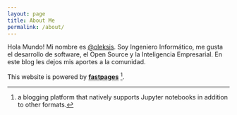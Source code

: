 ```yaml
---
layout: page
title: About Me
permalink: /about/
---
```


Hola Mundo! Mi nombre es [@oleksis](https://mobile.twitter.com/oleksis). Soy Ingeniero Informático, me gusta el desarrollo de software, el Open Source y la Inteligencia Empresarial. En este blog les dejos mis aportes a la comunidad.

This website is powered by **[fastpages](https://github.com/fastai/fastpages)** [^1].



[^1]:a blogging platform that natively supports Jupyter notebooks in addition to other formats.
